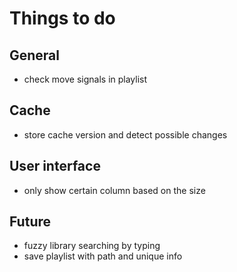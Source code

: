 # Things to do

## General
- check move signals in playlist
  
## Cache
- store cache version and detect possible changes
  
## User interface
- only show certain column based on the size

## Future
- fuzzy library searching by typing
- save playlist with path and unique info